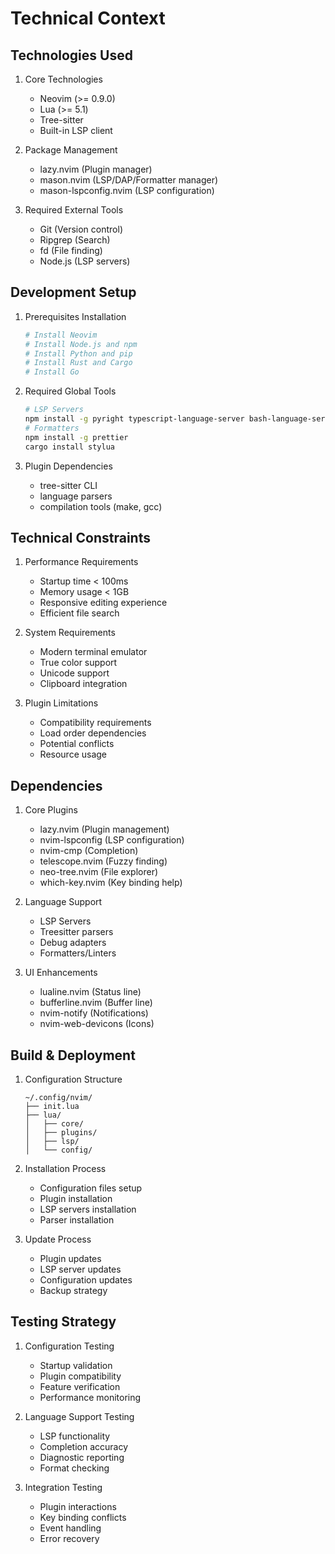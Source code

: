 # Technical Context

## Technologies Used
1. Core Technologies
   - Neovim (>= 0.9.0)
   - Lua (>= 5.1)
   - Tree-sitter
   - Built-in LSP client

2. Package Management
   - lazy.nvim (Plugin manager)
   - mason.nvim (LSP/DAP/Formatter manager)
   - mason-lspconfig.nvim (LSP configuration)

3. Required External Tools
   - Git (Version control)
   - Ripgrep (Search)
   - fd (File finding)
   - Node.js (LSP servers)

## Development Setup
1. Prerequisites Installation
   ```bash
   # Install Neovim
   # Install Node.js and npm
   # Install Python and pip
   # Install Rust and Cargo
   # Install Go
   ```

2. Required Global Tools
   ```bash
   # LSP Servers
   npm install -g pyright typescript-language-server bash-language-server
   # Formatters
   npm install -g prettier
   cargo install stylua
   ```

3. Plugin Dependencies
   - tree-sitter CLI
   - language parsers
   - compilation tools (make, gcc)

## Technical Constraints
1. Performance Requirements
   - Startup time < 100ms
   - Memory usage < 1GB
   - Responsive editing experience
   - Efficient file search

2. System Requirements
   - Modern terminal emulator
   - True color support
   - Unicode support
   - Clipboard integration

3. Plugin Limitations
   - Compatibility requirements
   - Load order dependencies
   - Potential conflicts
   - Resource usage

## Dependencies
1. Core Plugins
   - lazy.nvim (Plugin management)
   - nvim-lspconfig (LSP configuration)
   - nvim-cmp (Completion)
   - telescope.nvim (Fuzzy finding)
   - neo-tree.nvim (File explorer)
   - which-key.nvim (Key binding help)

2. Language Support
   - LSP Servers
   - Treesitter parsers
   - Debug adapters
   - Formatters/Linters

3. UI Enhancements
   - lualine.nvim (Status line)
   - bufferline.nvim (Buffer line)
   - nvim-notify (Notifications)
   - nvim-web-devicons (Icons)

## Build & Deployment
1. Configuration Structure
   ```
   ~/.config/nvim/
   ├── init.lua
   ├── lua/
   │   ├── core/
   │   ├── plugins/
   │   ├── lsp/
   │   └── config/
   ```

2. Installation Process
   - Configuration files setup
   - Plugin installation
   - LSP servers installation
   - Parser installation

3. Update Process
   - Plugin updates
   - LSP server updates
   - Configuration updates
   - Backup strategy

## Testing Strategy
1. Configuration Testing
   - Startup validation
   - Plugin compatibility
   - Feature verification
   - Performance monitoring

2. Language Support Testing
   - LSP functionality
   - Completion accuracy
   - Diagnostic reporting
   - Format checking

3. Integration Testing
   - Plugin interactions
   - Key binding conflicts
   - Event handling
   - Error recovery
